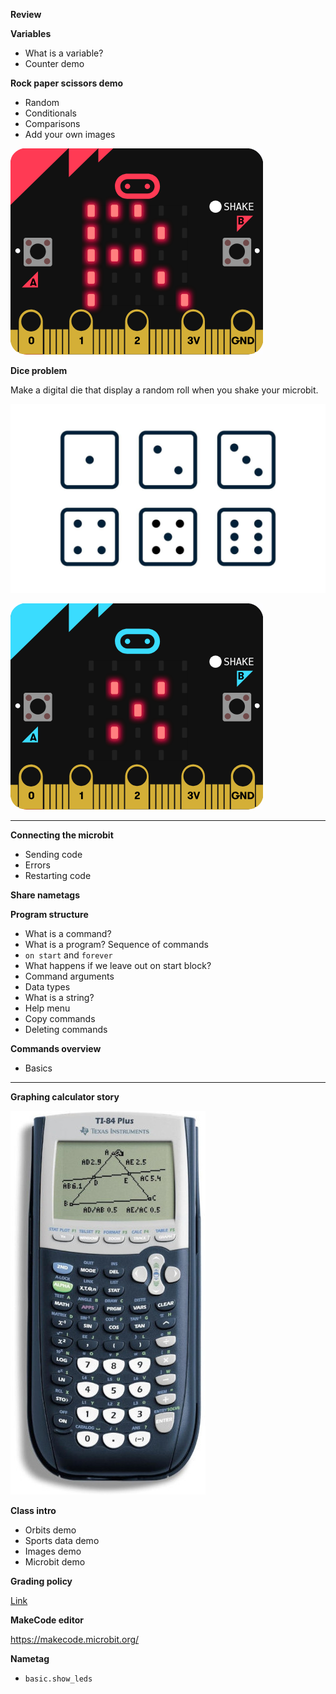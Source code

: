**Review**

**Variables**

- What is a variable?
- Counter demo

**Rock paper scissors demo**

- Random
- Conditionals
- Comparisons
- Add your own images

![](rock-paper-scissors/rps.png)

**Dice problem**

Make a digital die that display a random roll when you shake your microbit.

![](dice/faces.jpg)

![](dice/5.png)

---

**Connecting the microbit**

- Sending code
- Errors
- Restarting code

**Share nametags**

**Program structure**

- What is a command?
- What is a program? Sequence of commands
- `on start` and `forever`
- What happens if we leave out on start block?
- Command arguments
- Data types
- What is a string?
- Help menu
- Copy commands
- Deleting commands

**Commands overview**

- Basics

---

**Graphing calculator story**
  
![](nametag/calculator.jpg)

**Class intro**

- Orbits demo
- Sports data demo
- Images demo
- Microbit demo

**Grading policy**

[Link](../shared/grading.md)

**MakeCode editor**

https://makecode.microbit.org/

**Nametag**

- `basic.show_leds`
